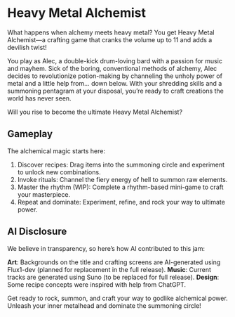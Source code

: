 Heavy Metal Alchemist
===
What happens when alchemy meets heavy metal? You get Heavy Metal Alchemist—a crafting game that cranks the volume up to 11 and adds a devilish twist!

You play as Alec, a double-kick drum-loving bard with a passion for music and mayhem. Sick of the boring, conventional methods of alchemy, Alec decides to revolutionize potion-making by channeling the unholy power of metal and a little help from… down below. With your shredding skills and a summoning pentagram at your disposal, you’re ready to craft creations the world has never seen.

Will you rise to become the ultimate Heavy Metal Alchemist?

## Gameplay
The alchemical magic starts here:
1. Discover recipes: Drag items into the summoning circle and experiment to unlock new combinations.
2. Invoke rituals: Channel the fiery energy of hell to summon raw elements.
3. Master the rhythm (WIP): Complete a rhythm-based mini-game to craft your masterpiece.
4. Repeat and dominate: Experiment, refine, and rock your way to ultimate power.

## AI Disclosure
We believe in transparency, so here’s how AI contributed to this jam:

**Art**: Backgrounds on the title and crafting screens are AI-generated using Flux1-dev (planned for replacement in the full release).
**Music**: Current tracks are generated using Suno (to be replaced for full release).
**Design**: Some recipe concepts were inspired with help from ChatGPT.


Get ready to rock, summon, and craft your way to godlike alchemical power.
Unleash your inner metalhead and dominate the summoning circle!